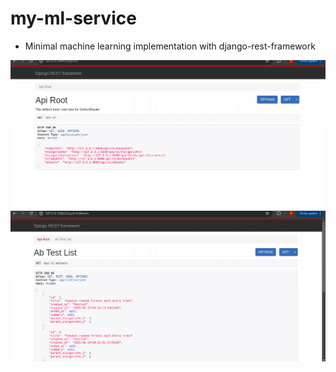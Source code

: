 # my-ml-service

- Minimal machine learning implementation with django-rest-framework 

<img src="./Screenshot from 2025-02-19 23-45-54.png" alt="Getting started" />

<img src="./Screenshot from 2025-02-19 23-46-38.png" alt="Getting started" />